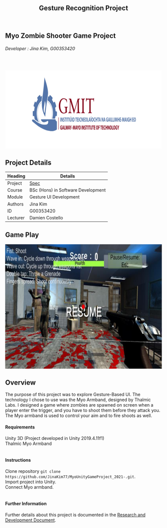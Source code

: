<h2 align="center">
    Gesture Recognition Project
</h3>
<br>

## Myo Zombie Shooter Game Project
###### Developer : Jina Kim, G00353420  
<br>

<p align="center">
  <img src="./GMIT_Logo.PNG" width=700 height=250/>
</p>

## Project Details
Heading     | Details
------------|-------------------------------------
Project     | [Spec](https://github.com/JinaKim77/MyoUnityGameProject_2021-/blob/main/Gesture%20Based%20UI%20Project.pdf)
Course      | BSc (Hons) in Software Development
Module      | Gesture UI Development
Authors     | Jina Kim 
ID          | G00353420
Lecturer    | Damien Costello

## Game Play
<p align="center">
  <img src="./GamePlay.PNG" width=800 height=400/>
</p>

## Overview

The purpose of this project was to explore Gesture-Based UI. 
The technology I chose to use was the Myo Armband, designed by Thalmic Labs. 
I designed a game where zombies are spawned on screen when a player enter the trigger, and you have to shoot them 
before they attack you.
The Myo armband is used to control your aim and to fire shoots as well. 

#### Requirements
Unity 3D (Project developed in Unity 2019.4.11f1)  
Thalmic Myo Armband  
<br>

#### Instructions
Clone repository `git clone https://github.com/JinaKim77/MyoUnityGameProject_2021-.git`.  
Import project into Unity.  
Connect Myo armband.  
<br>

#### Further Information
Further details about this project is documented in the [Research and Development Document](https://github.com/JinaKim77/MyoUnityGameProject_2021-/blob/main/DevelopmentDocument/DevelopmentDocument.pdf).  

 

